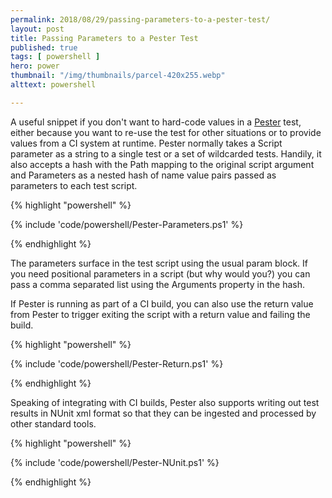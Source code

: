 ```yaml
---
permalink: 2018/08/29/passing-parameters-to-a-pester-test/
layout: post
title: Passing Parameters to a Pester Test
published: true 
tags: [ powershell ]
hero: power
thumbnail: "/img/thumbnails/parcel-420x255.webp"
alttext: powershell

---
```


A useful snippet if you don't want to hard-code values in a <a href="https://github.com/pester/Pester">Pester</a> 
test, either because you want to re-use the test for other situations or to provide values from a CI system 
at runtime. Pester normally takes a Script parameter as a string to a single test or a set of wildcarded tests. Handily, 
it also accepts a hash with the Path mapping to the original script argument and Parameters as a nested hash of 
name value pairs passed as parameters to each test script. 

{% highlight "powershell" %}

{% include 'code/powershell/Pester-Parameters.ps1' %}

{% endhighlight %}

The parameters surface in the test script using the usual param block. If you need positional parameters in a script (but why 
would you?) you can pass a comma separated list using the Arguments property in the hash.

If Pester is running as part of a CI build, you can also use the return value from Pester to trigger exiting the script with a return value 
and failing the build.

{% highlight "powershell" %}

{% include 'code/powershell/Pester-Return.ps1' %}

{% endhighlight %}

Speaking of integrating with CI builds, Pester also supports writing out test results in NUnit xml format so that they can be ingested 
and processed by other standard tools. 

{% highlight "powershell" %}

{% include 'code/powershell/Pester-NUnit.ps1' %}

{% endhighlight %}
